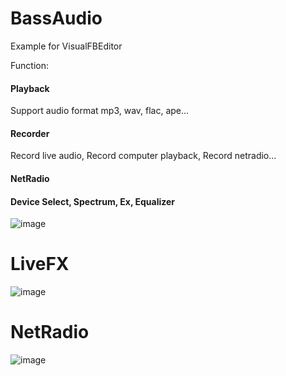 # BassAudio
Example for VisualFBEditor

Function: 

#### Playback 

Support audio format mp3, wav, flac, ape...

#### Recorder

Record live audio, Record computer playback, Record netradio...

#### NetRadio

#### Device Select, Spectrum, Ex, Equalizer

![image](https://github.com/chunmingwang/Bass/assets/35757455/005e490c-2412-4a6d-8b33-4f636a61b916)

# LiveFX

![image](https://github.com/chunmingwang/VisualFBEditor/assets/35757455/8f875677-fb87-4de1-8f1b-1b3b9b22de5b)

# NetRadio

![image](https://github.com/chunmingwang/VisualFBEditor/assets/35757455/868572c3-2306-487d-acf7-f543c5ceffec)

